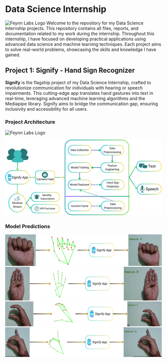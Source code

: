 # Data Science Internship 
<img src="https://feynnlabs.com/wp-content/uploads/2021/04/cropped-logo_coloured.jpg" alt="Feynn Labs Logo" width="300"/>
Welcome to the repository for my Data Science Internship projects. This repository contains all files, reports, and documentation related to my work during the internship. Throughout this internship, I have focused on developing practical applications using advanced data science and machine learning techniques. Each project aims to solve real-world problems, showcasing the skills and knowledge I have gained.


## Project 1: Signify - Hand Sign Recognizer
**Signify** is the flagship project of my Data Science Internship, crafted to revolutionize communication for individuals with hearing or speech impairments. This cutting-edge app translates hand gestures into text in real-time, leveraging advanced machine learning algorithms and the Mediapipe library. Signify aims to bridge the communication gap, ensuring inclusivity and accessibility for all users.

### Project Architecture

<img src="[https://feynnlabs.com/wp-content/uploads/2021/04/cropped-logo_coloured.jpg](https://github.com/harshitpathak18/Data-Science-Internship-Feynn-Lab-/blob/main/Project%201%20(Signify)/images/Arch.png)" alt="Feynn Labs Logo" width="300"/>

![Architecture Diagram](https://github.com/harshitpathak18/Data-Science-Internship-Feynn-Lab-/blob/main/Project%201%20(Signify)/images/Arch.png)

### Model Predictions
  ![A](https://github.com/harshitpathak18/Data-Science-Internship-Feynn-Lab-/blob/main/Project%201%20(Signify)/images/a.png)
  ![B](https://github.com/harshitpathak18/Data-Science-Internship-Feynn-Lab-/blob/main/Project%201%20(Signify)/images/b.png)
  ![C](https://github.com/harshitpathak18/Data-Science-Internship-Feynn-Lab-/blob/main/Project%201%20(Signify)/images/c.png)
  ![D](https://github.com/harshitpathak18/Data-Science-Internship-Feynn-Lab-/blob/main/Project%201%20(Signify)/images/d.png)

